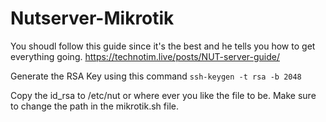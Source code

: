 # Nutserver-Mikrotik
You shoudl follow this guide since it's the best and he tells you how to get everything going.
https://technotim.live/posts/NUT-server-guide/

Generate the RSA Key using this command
``ssh-keygen -t rsa -b 2048``

Copy the id_rsa to /etc/nut or where ever you like the file to be. Make sure to change the path in the mikrotik.sh file. 

